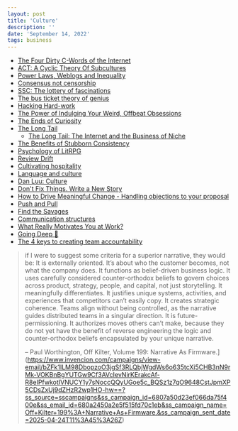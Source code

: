 ```yaml
---
layout: post
title: 'Culture'
description: ''
date: 'September 14, 2022'
tags: business
---
```


- [The Four Dirty C-Words of the Internet](https://pauljun.me/the-four-dirty-c-words-of-the-internet)
- [ACT: A Cyclic Theory Of Subcultures](https://astralcodexten.substack.com/p/a-cyclic-theory-of-subcultures)
- [Power Laws, Weblogs and Inequality](https://extremedemocracy.com/chapters/Chapter%20Three-Shirky.pdf)
- [Consensus not censorship](https://www.interfluidity.com/v2/9258.html)
- [SSC: The lottery of fascinations](https://slatestarcodex.com/2013/06/30/the-lottery-of-fascinations/)
- [The bus ticket theory of genius](http://paulgraham.com/genius.html)
- [Hacking Hard-work](https://kartikay.bearblog.dev/hacking-hard-work/)
- [The Power of Indulging Your Weird, Offbeat Obsessions](https://clivethompson.medium.com/the-power-of-indulging-your-weird-offbeat-obsessions-77c12f10e69f)
- [The Ends of Curiosity](https://www.econtalk.org/extra/the-ends-of-curiosity/)
- [The Long Tail](https://www.wired.com/2004/10/tail/)
    - [The Long Tail: The Internet and the Business of Niche](https://digitalnative.substack.com/p/the-long-tail-the-internet-and-the)
- [The Benefits of Stubborn Consistency](https://cutlefish.substack.com/p/tbt-3552-the-benefits-of-stubborn)
- [Psychology of LitRPG](https://drmaciver.substack.com/p/psychology-of-litrpg)
- [Review Drift](http://schwitzsplinters.blogspot.com/2021/06/review-drift.html)
- [Cultivating hospitality](https://kevinyien.com/blog/cultivating-hospitality.html)
- [Language and culture](https://alearningaday.blog/2023/05/08/language-and-culture/)
- [Dan Luu: Culture](https://danluu.com/culture/)
- [Don't Fix Things. Write a New Story](https://cutlefish.substack.com/p/tbm-253-dont-fix-things-write-a-new)
- [How to Drive Meaningful Change - Handling objections to your proposal](https://jgefroh.substack.com/p/how-to-drive-meaningful-change-handling)
- [Push and Pull](https://kellanem.com/notes/push-and-pull)
- [Find the Savages](https://collabfund.com/blog/find-the-savages/)
- [Communication structures](https://kevinyien.com/blog/communication-structures.html)
- [What Really Motivates You at Work?](https://hbr.org/2024/05/what-really-motivates-you-at-work)
- [Going Deep 🤮](https://cutlefish.substack.com/p/tbm-295-going-deep)
- [The 4 keys to creating team accountability](https://newsletter.canopy.is/p/the-4-keys-to-creating-team-accountability)


> if I were to suggest some criteria for a superior narrative, they would be:
> It is externally oriented. It’s about who the customer becomes, not what the company does.
> It functions as belief-driven business logic. It uses carefully considered counter-orthodox beliefs to govern choices across product, strategy, people, and capital, not just storytelling.
> It meaningfully differentiates. It justifies unique systems, activities, and experiences that competitors can’t easily copy.
> It creates strategic coherence. Teams align without being controlled, as the narrative guides distributed teams in a singular direction.
> It is future-permissioning. It authorizes moves others can’t make, because they do not yet have the benefit of reverse engineering the logic and counter-orthodox beliefs encapsulated by your unique narrative.
>
> – Paul Worthington, Off Kilter, Volume 199: Narrative As Firmware.](https://www.invencion.com/campaigns/view-email/bZFk1ILM98DbopzoO3jgSf3RLQbjWgdWs6o635tcXi5CHB3nN9rMk-VOKBnBgYUTGw9Cf3AVcIevNirKErakcAf-R8eIPfwkotIVNUCY1y7sNoccQQyUGoe5c_BQSz1z7qO9648CstJpmXP5CDsZxUj9dZHzR2wp1HO-hw==?ss_source=sscampaigns&ss_campaign_id=6807a50d23ef066da75f400e&ss_email_id=680a2450a2e5f515fd70c1eb&ss_campaign_name=Off+Kilter+199%3A+Narrative+As+Firmware.&ss_campaign_sent_date=2025-04-24T11%3A45%3A26Z)
